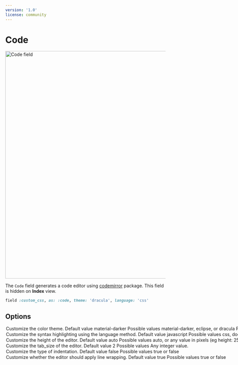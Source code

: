 ```yaml
---
version: '1.0'
license: community
---
```


# Code

<Image src="/assets/img/fields/code.jpg" width="1552" height="716" alt="Code field" />

The `Code` field generates a code editor using [codemirror](https://codemirror.net/) package. This field is hidden on **Index** view.

```ruby
field :custom_css, as: :code, theme: 'dracula', language: 'css'
```

## Options

<Option name="`theme`">

Customize the color theme.

#### Default value

`material-darker`

#### Possible values

`material-darker`, `eclipse`, or `dracula`

Preview the themes here: [codemirror-themes](https://codemirror.net/demo/theme.html).
</Option>

<Option name="`language`">
Customize the syntax highlighting using the language method.

#### Default value

`javascript`

#### Possible values

`css`, `dockerfile`, `htmlmixed`, `javascript`, `markdown`, `nginx`, `php`, `ruby`, `sass`, `shell`, `sql`, `vue` or `xml`.
</Option>

<Option name="`height`">
Customize the height of the editor.

#### Default value

`auto`

#### Possible values

`auto`, or any value in pixels (eg `height: 250px`).
</Option>

<Option name="`tab_size`">
Customize the tab_size of the editor.

#### Default value

`2`

#### Possible values

Any integer value.
</Option>

<Option name="`indent_with_tabs`">
Customize the type of indentation.

#### Default value

`false`

#### Possible values

`true` or `false`
</Option>

<Option name="`line_wrapping`">
Customize whether the editor should apply line wrapping.

#### Default value

`true`

#### Possible values

`true` or `false`
</Option>

